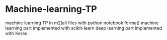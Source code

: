 # Machine-learning-TP
machine learning TP in m2(all files with python notebook format)
machine learning part implemented with scikit-learn
deep learning part implemented with Keras
